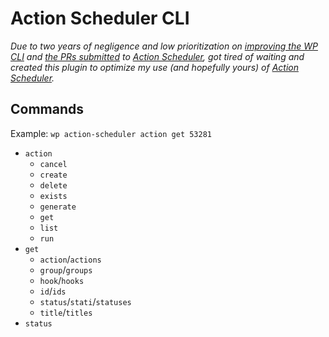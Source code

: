 # Action Scheduler CLI

_Due to two years of negligence and low prioritization on [improving the WP CLI](https://github.com/woocommerce/action-scheduler/issues/265) and [the PRs submitted](https://github.com/woocommerce/action-scheduler/issues?q=is%3Aopen+label%3A%22component%3A+wp-cli%22+author%3Acrstauf) to [Action Scheduler](https://github.com/woocommerce/action-scheduler), got tired of waiting and created this plugin to optimize my use (and hopefully yours) of [Action Scheduler](https://actionscheduler.org/)._

## Commands

Example: `wp action-scheduler action get 53281`

- `action`
  - `cancel`
  - `create`
  - `delete`
  - `exists`
  - `generate`
  - `get`
  - `list`
  - `run`
- `get`
  - `action`/`actions`
  - `group`/`groups`
  - `hook`/`hooks`
  - `id`/`ids`
  - `status`/`stati`/`statuses`
  - `title`/`titles`
- `status`